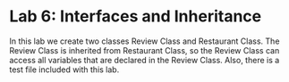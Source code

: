 # Lab 6: Interfaces and Inheritance

In this lab we create two classes Review Class and Restaurant Class.
The Review Class is inherited from Restaurant Class, so the Review Class can access all variables that are declared in the Review Class.
Also, there is a test file included with this lab.